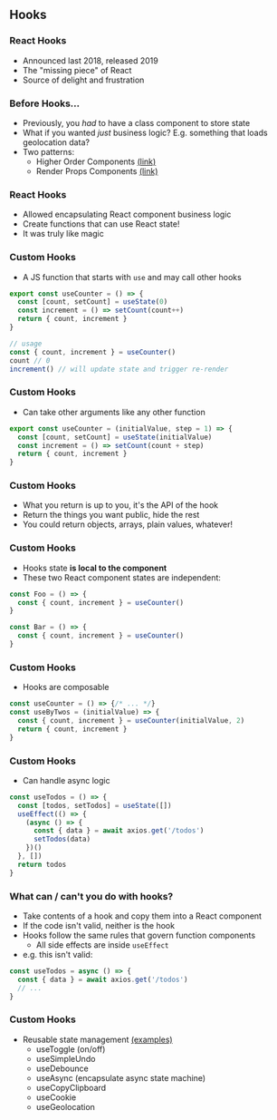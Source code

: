 ## Hooks

### React Hooks

- Announced last 2018, released 2019
- The "missing piece" of React
- Source of delight and frustration

### Before Hooks...

- Previously, you *had* to have a class component to store state
- What if you wanted *just* business logic? E.g. something that loads geolocation data?
- Two patterns:
  - Higher Order Components [(link)](https://reactjs.org/docs/higher-order-components.html)
  - Render Props Components [(link)](https://reactjs.org/docs/render-props.html)

### React Hooks

- Allowed encapsulating React component business logic
- Create functions that can use React state!
- It was truly like magic

### Custom Hooks

- A JS function that starts with `use` and may call other hooks

```javascript
export const useCounter = () => {
  const [count, setCount] = useState(0)
  const increment = () => setCount(count++)
  return { count, increment }
}

// usage
const { count, increment } = useCounter()
count // 0
increment() // will update state and trigger re-render
```

### Custom Hooks

- Can take other arguments like any other function

```javascript
export const useCounter = (initialValue, step = 1) => {
  const [count, setCount] = useState(initialValue)
  const increment = () => setCount(count + step)
  return { count, increment }
}
```

### Custom Hooks

- What you return is up to you, it's the API of the hook
- Return the things you want public, hide the rest
- You could return objects, arrays, plain values, whatever!

### Custom Hooks

- Hooks state **is local to the component**
- These two React component states are independent:

```javascript
const Foo = () => {
  const { count, increment } = useCounter()
}

const Bar = () => {
  const { count, increment } = useCounter()
}
```

### Custom Hooks

- Hooks are composable

```javascript
const useCounter = () => {/* ... */}
const useByTwos = (initialValue) => {
  const { count, increment } = useCounter(initialValue, 2)
  return { count, increment }
}
```

### Custom Hooks

- Can handle async logic

```javascript
const useTodos = () => {
  const [todos, setTodos] = useState([])
  useEffect(() => {
    (async () => {
      const { data } = await axios.get('/todos')
      setTodos(data)
    })()
  }, [])
  return todos
}
```

### What can / can't you do with hooks?

- Take contents of a hook and copy them into a React component
- If the code isn't valid, neither is the hook
- Hooks follow the same rules that govern function components
  - All side effects are inside `useEffect`
- e.g. this isn't valid:

```javascript
const useTodos = async () => {
  const { data } = await axios.get('/todos')
  // ...
}
```

### Custom Hooks

- Reusable state management [(examples)](https://github.com/rehooks/awesome-react-hooks)
  - useToggle (on/off)
  - useSimpleUndo
  - useDebounce
  - useAsync (encapsulate async state machine)
  - useCopyClipboard
  - useCookie
  - useGeolocation


